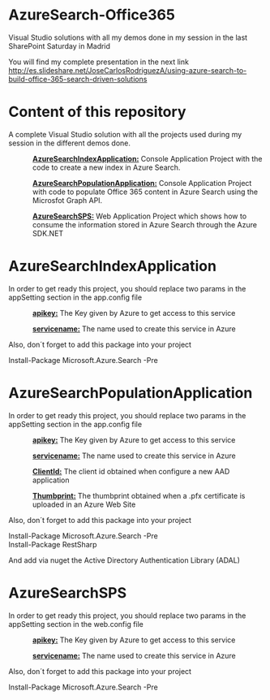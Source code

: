 # AzureSearch-Office365

Visual Studio solutions with all my demos done in my session in the last SharePoint Saturday in Madrid

You will find my complete presentation in the next link</br> 
http://es.slideshare.net/JoseCarlosRodriguezA/using-azure-search-to-build-office-365-search-driven-solutions

# Content of this repository

A complete Visual Studio solution with all the projects used during my session in the different demos done.

<ul>
  <ol><strong><u>AzureSearchIndexApplication:</u></strong> Console Application Project with the code to create a new index in Azure Search. </ol>
  <ol><strong><u>AzureSearchPopulationApplication:</u></strong> Console Application Project with code to populate Office 365 content in Azure Search using the Microsfot Graph API. </ol>
  <ol><strong><u>AzureSearchSPS:</u></strong> Web Application Project which shows how to consume the information stored in Azure Search through the Azure SDK.NET  </ol>
</ul>

# AzureSearchIndexApplication

In order to get ready this project, you should replace two params in the appSetting section in the app.config file

<ul>
  <ol><strong><u>apikey:</u></strong> The Key given by Azure to get access to this service</ol>
  <ol><strong><u>servicename:</u></strong> The name used to create this service in Azure</ol>
</ul>

Also, don´t forget to add this package into your project

Install-Package Microsoft.Azure.Search -Pre 


# AzureSearchPopulationApplication

In order to get ready this project, you should replace two params in the appSetting section in the app.config file

<ul>
  <ol><strong><u>apikey:</u></strong> The Key given by Azure to get access to this service</ol>
  <ol><strong><u>servicename:</u></strong> The name used to create this service in Azure</ol>
  <ol><strong><u>ClientId:</u></strong> The client id obtained when configure a new AAD application</ol>
  <ol><strong><u>Thumbprint:</u></strong> The thumbprint obtained when a .pfx certificate is uploaded in an Azure Web Site</ol>
</ul>

Also, don´t forget to add this package into your project

Install-Package Microsoft.Azure.Search -Pre</br>
Install-Package RestSharp

And add via nuget the Active Directory Authentication Library (ADAL)

# AzureSearchSPS

In order to get ready this project, you should replace two params in the appSetting section in the web.config file

<ul>
  <ol><strong><u>apikey:</u></strong> The Key given by Azure to get access to this service</ol>
  <ol><strong><u>servicename:</u></strong> The name used to create this service in Azure</ol>
</ul>

Also, don´t forget to add this package into your project

Install-Package Microsoft.Azure.Search -Pre


